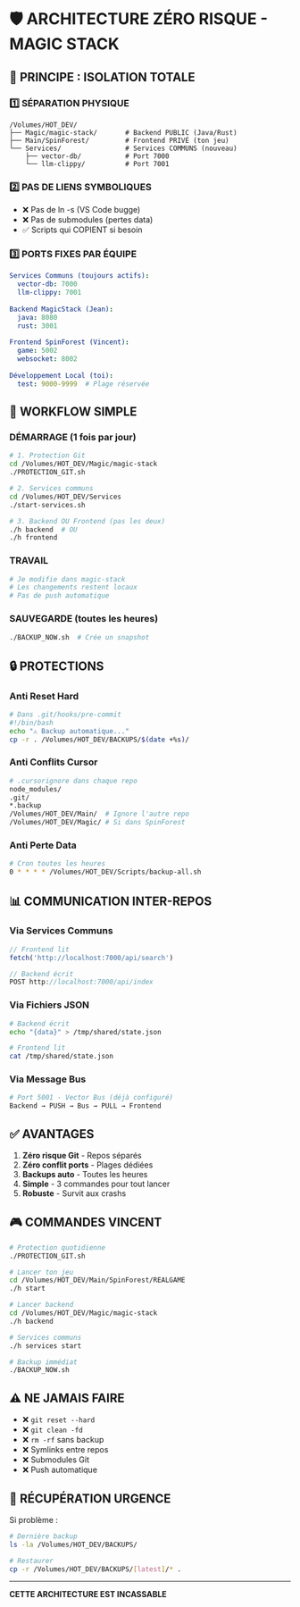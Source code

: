 # 🛡️ ARCHITECTURE ZÉRO RISQUE - MAGIC STACK

## 🎯 PRINCIPE : ISOLATION TOTALE

### 1️⃣ SÉPARATION PHYSIQUE
```
/Volumes/HOT_DEV/
├── Magic/magic-stack/       # Backend PUBLIC (Java/Rust)
├── Main/SpinForest/         # Frontend PRIVÉ (ton jeu)
└── Services/                # Services COMMUNS (nouveau)
    ├── vector-db/           # Port 7000
    └── llm-clippy/          # Port 7001
```

### 2️⃣ PAS DE LIENS SYMBOLIQUES
- ❌ Pas de ln -s (VS Code bugge)
- ❌ Pas de submodules (pertes data)
- ✅ Scripts qui COPIENT si besoin

### 3️⃣ PORTS FIXES PAR ÉQUIPE
```yaml
Services Communs (toujours actifs):
  vector-db: 7000
  llm-clippy: 7001
  
Backend MagicStack (Jean):
  java: 8080
  rust: 3001
  
Frontend SpinForest (Vincent):
  game: 5002
  websocket: 8002
  
Développement Local (toi):
  test: 9000-9999  # Plage réservée
```

## 🚀 WORKFLOW SIMPLE

### DÉMARRAGE (1 fois par jour)
```bash
# 1. Protection Git
cd /Volumes/HOT_DEV/Magic/magic-stack
./PROTECTION_GIT.sh

# 2. Services communs
cd /Volumes/HOT_DEV/Services
./start-services.sh

# 3. Backend OU Frontend (pas les deux)
./h backend  # OU
./h frontend
```

### TRAVAIL
```bash
# Je modifie dans magic-stack
# Les changements restent locaux
# Pas de push automatique
```

### SAUVEGARDE (toutes les heures)
```bash
./BACKUP_NOW.sh  # Crée un snapshot
```

## 🔒 PROTECTIONS

### Anti Reset Hard
```bash
# Dans .git/hooks/pre-commit
#!/bin/bash
echo "⚠️ Backup automatique..."
cp -r . /Volumes/HOT_DEV/BACKUPS/$(date +%s)/
```

### Anti Conflits Cursor
```bash
# .cursorignore dans chaque repo
node_modules/
.git/
*.backup
/Volumes/HOT_DEV/Main/  # Ignore l'autre repo
/Volumes/HOT_DEV/Magic/ # Si dans SpinForest
```

### Anti Perte Data
```bash
# Cron toutes les heures
0 * * * * /Volumes/HOT_DEV/Scripts/backup-all.sh
```

## 📊 COMMUNICATION INTER-REPOS

### Via Services Communs
```javascript
// Frontend lit
fetch('http://localhost:7000/api/search')

// Backend écrit
POST http://localhost:7000/api/index
```

### Via Fichiers JSON
```bash
# Backend écrit
echo "{data}" > /tmp/shared/state.json

# Frontend lit
cat /tmp/shared/state.json
```

### Via Message Bus
```bash
# Port 5001 - Vector Bus (déjà configuré)
Backend → PUSH → Bus → PULL → Frontend
```

## ✅ AVANTAGES

1. **Zéro risque Git** - Repos séparés
2. **Zéro conflit ports** - Plages dédiées
3. **Backups auto** - Toutes les heures
4. **Simple** - 3 commandes pour tout lancer
5. **Robuste** - Survit aux crashs

## 🎮 COMMANDES VINCENT

```bash
# Protection quotidienne
./PROTECTION_GIT.sh

# Lancer ton jeu
cd /Volumes/HOT_DEV/Main/SpinForest/REALGAME
./h start

# Lancer backend
cd /Volumes/HOT_DEV/Magic/magic-stack
./h backend

# Services communs
./h services start

# Backup immédiat
./BACKUP_NOW.sh
```

## ⚠️ NE JAMAIS FAIRE

- ❌ `git reset --hard`
- ❌ `git clean -fd`
- ❌ `rm -rf` sans backup
- ❌ Symlinks entre repos
- ❌ Submodules Git
- ❌ Push automatique

## 💾 RÉCUPÉRATION URGENCE

Si problème :
```bash
# Dernière backup
ls -la /Volumes/HOT_DEV/BACKUPS/

# Restaurer
cp -r /Volumes/HOT_DEV/BACKUPS/[latest]/* .
```

---
**CETTE ARCHITECTURE EST INCASSABLE**
